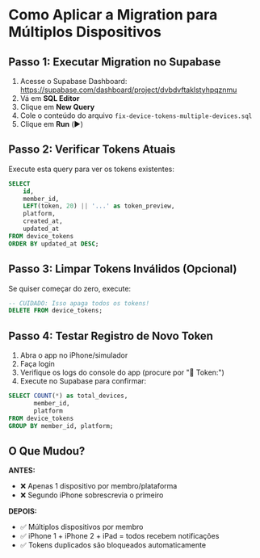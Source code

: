 # Como Aplicar a Migration para Múltiplos Dispositivos

## Passo 1: Executar Migration no Supabase

1. Acesse o Supabase Dashboard: https://supabase.com/dashboard/project/dvbdvftaklstyhpqznmu
2. Vá em **SQL Editor**
3. Clique em **New Query**
4. Cole o conteúdo do arquivo `fix-device-tokens-multiple-devices.sql`
5. Clique em **Run** (▶️)

## Passo 2: Verificar Tokens Atuais

Execute esta query para ver os tokens existentes:

```sql
SELECT 
    id,
    member_id,
    LEFT(token, 20) || '...' as token_preview,
    platform,
    created_at,
    updated_at
FROM device_tokens
ORDER BY updated_at DESC;
```

## Passo 3: Limpar Tokens Inválidos (Opcional)

Se quiser começar do zero, execute:

```sql
-- CUIDADO: Isso apaga todos os tokens!
DELETE FROM device_tokens;
```

## Passo 4: Testar Registro de Novo Token

1. Abra o app no iPhone/simulador
2. Faça login
3. Verifique os logs do console do app (procure por "🔑 Token:")
4. Execute no Supabase para confirmar:

```sql
SELECT COUNT(*) as total_devices, 
       member_id,
       platform
FROM device_tokens
GROUP BY member_id, platform;
```

## O Que Mudou?

**ANTES:**
- ❌ Apenas 1 dispositivo por membro/plataforma
- ❌ Segundo iPhone sobrescrevia o primeiro

**DEPOIS:**
- ✅ Múltiplos dispositivos por membro
- ✅ iPhone 1 + iPhone 2 + iPad = todos recebem notificações
- ✅ Tokens duplicados são bloqueados automaticamente
